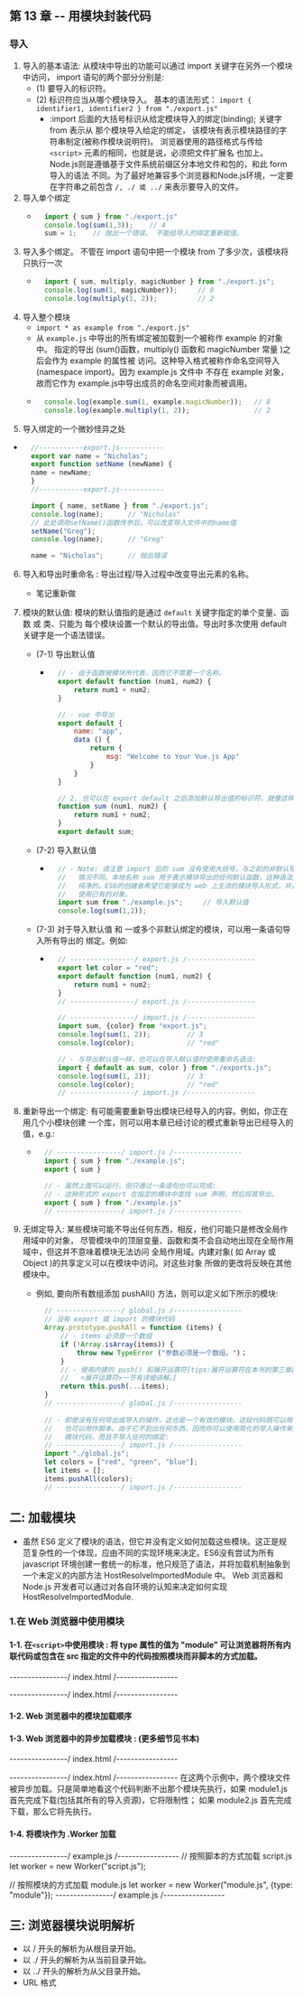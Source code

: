 ## 第 13 章 -- 用模块封装代码

### 导入
1. 导入的基本语法: 从模块中导出的功能可以通过 import 关键字在另外一个模块中访问，
  import 语句的两个部分分别是:
    + (1) 要导入的标识符。
    + (2) 标识符应当从哪个模块导入。 基本的语法形式：
        `import { identifier1, identifier2 } from "./export.js"`
        - :import 后面的大括号标识从给定模块导入的绑定(binding); 关键字 from 表示从
          那个模块导入给定的绑定， 该模块有表示模块路径的字符串制定(被称作模块说明符)。
          浏览器使用的路径格式与传给 `<script>` 元素的相同，也就是说，必须把文件扩展名
          也加上。Node.js则是遵循基于文件系统前缀区分本地文件和包的，和此 form 导入的语法
          不同。为了最好地兼容多个浏览器和Node.js环境，一定要在字符串之前包含
          `/, ./ 或 ../` 来表示要导入的文件。
2. 导入单个绑定 
    + ```javascript
        import { sum } from "./export.js"    
        console.log(sum(1,3));    // 4          
        sum = 1;    // 抛出一个错误。 不能给导入的绑定重新赋值。  
      ```
3. 导入多个绑定。 不管在 import 语句中把一个模块 from 了多少次，该模块将只执行一次 
    + ```javascript
        import { sum, multiply, magicNumber } from "./export.js"; 
        console.log(sum(1, magicNumber));     // 8 
        console.log(multiply(1, 2));          // 2  
      ```
4. 导入整个模块    
    + `import * as example from "./export.js"`
    + 从 `example.js` 中导出的所有绑定被加载到一个被称作 example 的对象中。 指定的导出
      (sum()函数，multiply() 函数和 magicNumber 常量 )之后会作为 example 的属性被
      访问。这种导入格式被称作命名空间导入(namespace import)。因为 example.js 文件中
      不存在 example 对象，故而它作为 example.js中导出成员的命名空间对象而被调用。  
    + ```javascript
        console.log(example.sum(1, example.magicNumber));   // 8
        console.log(example.multiply(1, 2));                // 2
      ```
5. 导入绑定的一个微妙怪异之处
- ```javascript
    //-----------export.js-----------
    export var name = "Nicholas";
    export function setName (newName) {
    name = newName;
    }
    //-----------export.js-----------

    import { name, setName } from "./export.js";
    console.log(name);      // "Nicholas"
    // 此处调用setName()函数传参后，可以改变导入文件中的name值
    setName("Greg");
    console.log(name);      // "Greg"

    name = "Nicholas";      // 抛出错误
  ```

6. 导入和导出时重命名 : 导出过程/导入过程中改变导出元素的名称。
    + 笔记重新做

7. 模块的默认值: 模块的默认值指的是通过 `default` 关键字指定的单个变量、函数 或 类、只能为
   每个模块设置一个默认的导出值。导出时多次使用 default 关键字是一个语法错误。
    + (7-1) 导出默认值
        - ```javascript
            // - 由于函数被模块所代表，因而它不需要一个名称。
            export default function (num1, num2) {
                return num1 + num2;
            }    

            // - vue 中导出
            export default {
                name: "app",
                data () {
                    return {
                        msg: "Welcome to Your Vue.js App"
                    }
                }
            }

            // 2. 也可以在 export default 之后添加默认导出值的标识符，就像这样：
            function sum (num1, num2) {
                return num1 + num2;
            }
            export default sum;
          ```
    + (7-2) 导入默认值
        - ```javascript
            // - Note: 请注意 import 后的 sum 没有使用大括号，与之前的非默认导入的
            //   情况不同。本地名称 sum 用于表示模块导出的任何默认函数，这种语法是最
            //   纯净的。ES6的创建者希望它能够成为 web 上主流的模块导入形式，并且可以
            //   使用已有的对象。
            import sum from "./example.js";     // 导入默认值
            console.log(sum(1,2));
          ```
    + (7-3) 对于导入默认值 和 一或多个非默认绑定的模块，可以用一条语句导入所有导出的
      绑定。例如:
        - ```javascript
            // ----------------/ export.js /-----------------
            export let color = "red";
            export default function (num1, num2) {
                return num1 + num2;
            }
            // ----------------/ export.js /-----------------

            // ----------------/ import.js /-----------------
            import sum, {color} from "export.js";
            console.log(sum(1, 2));         // 3
            console.log(color);             // "red"

            // - 与导出默认值一样，也可以在导入默认值时使用重命名语法:
            import { default as sum, color } from "./exports.js";
            console.log(sum(1, 2));         // 3
            console.log(color);             // "red"
            // ----------------/ import.js /-----------------
          ```

8. 重新导出一个绑定: 有可能需要重新导出模块已经导入的内容。例如，你正在用几个小模块创建
   一个库，则可以用本章已经讨论的模式重新导出已经导入的值，e.g.:
    + ```javascript
        // ----------------/ import.js /-----------------
        import { sum } from "./example.js";
        export { sum }

        // - 虽然上面可以运行，但只通过一条语句也可以完成:
        // - 这种形式的 export 在指定的模块中查找 sum 声明，然后将其导出。
        export { sum } from "./example.js"
        // ----------------/ import.js /-----------------
      ```

9. 无绑定导入: 某些模块可能不导出任何东西，相反，他们可能只是修改全局作用域中的对象，
   尽管模块中的顶层变量、函数和类不会自动地出现在全局作用域中，但这并不意味着模块无法访问
   全局作用域。内建对象( 如 Array 或 Object )的共享定义可以在模块中访问。对这些对象
   所做的更改将反映在其他模块中。
    + 例如, 要向所有数组添加 pushAll() 方法，则可以定义如下所示的模块:
      ```javascript
        // ----------------/ global.js /-----------------
        // 没有 export 或 import 的模块代码
        Array.prototype.pushAll = function (items) {
            // - items 必须是一个数组
            if (!Array.isArray(items)) {
                throw new TypeError ("参数必须是一个数组。")；
            }
            // - 使用内建的 push() 和展开运算符[tips:展开运算符在本书的第三章函数的
            //   <展开运算符>一节有详细讲解。]
            return this.push(...items);
        }
        // ----------------/ global.js /-----------------
        
        // - 即使没有任何导出或导入的操作，这也是一个有效的模块。这段代码既可以用作模块
        //   也可以用作脚本。由于它不到出任何东西，因而你可以使用简化的导入操作来执行
        //   模块代码，而且不导入任何的绑定:
        // ----------------/ import.js /-----------------
        import "./global.js";
        let colors = ["red", "green", "blue"];
        let items = [];
        items.pushAll(colors);
        // ----------------/ import.js /-----------------
      ```



## 二: 加载模块
- 虽然 ES6 定义了模块的语法，但它并没有定义如何加载这些模块。这正是规范复杂性的一个体现，应由不同的实现环境来决定。ES6没有尝试为所有 javascript 环境创建一套统一的标准，他只规范了语法，并将加载机制抽象到一个未定义的内部方法 HostResolveImportedModule 中。 Web 浏览器和 Node.js 开发者可以通过对各自环境的认知来决定如何实现 HostResolveImportedModule.

### 1.在 Web 浏览器中使用模块
#### 1-1. 在` <script> `中使用模块 : 将 type 属性的值为 "module" 可让浏览器将所有内联代码或包含在 src 指定的文件中的代码按照模块而非脚本的方式加载。
----------------/ index.html /-----------------   
<!-- 加载一个 Javascript 模块文件 -->
<script type="module" scr="module.js"></script>

<!-- 内联引入一个模块 -->
<script type="module">
    import { sum } from "./example.js";
    left result = sum(1, 2);
</script>
----------------/ index.html /-----------------   

#### 1-2. Web 浏览器中的模块加载顺序  

#### 1-3. Web 浏览器中的异步加载模块 : (更多细节见书本)
----------------/ index.html /-----------------
<script type="module" async  scr="module1.js"></script>
<script type="module" async  scr="module2.js"></script>
----------------/ index.html /-----------------
在这两个示例中，两个模块文件被异步加载。只是简单地看这个代码判断不出那个模块先执行，如果 module1.js首先完成下载(包括其所有的导入资源)，它将限制性；
如果 module2.js 首先完成下载，那么它将先执行。

#### 1-4. 将模块作为 .Worker 加载 
----------------/ example.js /-----------------
// 按照脚本的方式加载 script.js
let worker = new Worker("script.js");

// 按照模块的方式加载 module.js
let worker = new Worker("module.js", {type: "module"});
----------------/ example.js /-----------------

## 三: 浏览器模块说明解析
- 以 / 开头的解析为从根目录开始。
- 以 ./ 开头的解析为从当前目录开始。
- 以 ../ 开头的解析为从父目录开始。
- URL 格式
